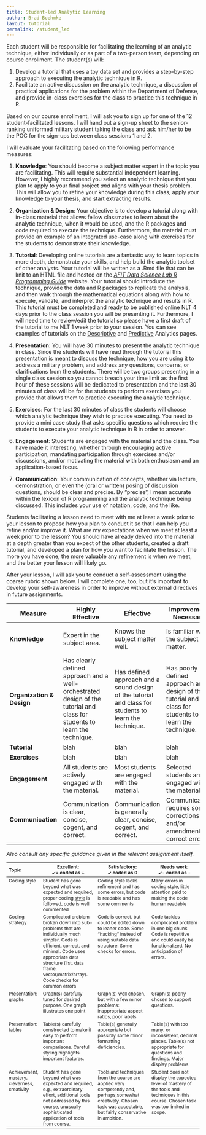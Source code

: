 ```yaml
---
title: Student-led Analytic Learning
author: Brad Boehmke
layout: tutorial
permalink: /student_led
---
```


Each student will be responsible for facilitating the learning of an analytic technique, either individually or as part of a two-person team, depending on course enrollment. The student(s) will:

1. Develop a tutorial that uses a toy data set and provides a step-by-step approach to executing the analytic technique in R.
2. Facilitate an active discussion on the analytic technique, a discussion of practical applications for the problem within the Department of Defense, and provide in-class exercises for the class to practice this technique in R. 

Based on our course enrollment, I will ask you to sign up for one of the 12 student-facilitated lessons. I will hand out a sign-up sheet to the senior-ranking uniformed military student taking the class and ask him/her to be the POC for the sign-ups between class sessions 1 and 2.

I will evaluate your facilitating based on the following performance measures:

1. __Knowledge__: You should become a subject matter expert in the topic you are facilitating. This will require substantial independent learning. However, I highly recommend you select an analytic technique that you plan to apply to your final project *and* aligns with your thesis problem.  This will allow you to refine your knowledge during this class, apply your knowledge to your thesis, and start extracting results.

2. __Organization & Design__: Your objective is to develop a tutorial along with in-class material that allows fellow classmates to learn about the analytic technique, when it would be used, and the R packages and code required to execute the technique. Furthermore, the material must provide an example of an integrated use-case along with exercises for the students to demonstrate their knowledge.

3. __Tutorial__: Developing online tutorials are a fantastic way to learn topics in more depth, demonstrate your skills, and help build the analytic toolset of other analysts. Your tutorial will be written as a .Rmd file that can be knit to an HTML file and hosted on the *[AFIT Data Science Lab R Programming Guide](https://afit-r.github.io/)* website. Your tutorial should introduce the technique, provide the data and R packages to replicate the analysis, and then walk through the mathematical equations along with how to execute, validate, and interpret the analytic technique and results in R. This tutorial must be completed and ready to be published online NLT 4 days prior to the class session you will be presenting it.  Furthermore, I will need time to review/edit the tutorial so please have a first draft of the tutorial to me NLT 1 week prior to your session.  You can see examples of tutorials on the [Descriptive](https://afit-r.github.io/descriptive) and [Predictive](https://afit-r.github.io/predictive) Analytics pages.

4. __Presentation__: You will have 30 minutes to present the analytic technique in class.  Since the students will have read through the tutorial this presentation is meant to discuss the technique, how you are using it to address a military problem, and address any questions, concerns, or clarifications from the students.  There will be two groups presenting in a single class session so you cannot breach your time limit as the first hour of these sessions will be dedicated to presentation and the last 30 minutes of class will be for the students to perform exercises you provide that allows them to practice executing the analytic technique. 

5. __Exercises__: For the last 30 minutes of class the students will choose which analytic technique they wish to practice executing.  You need to provide a mini case study that asks specific questions which require the students to execute your analytic technique in R in order to answer.

6. __Engagement__: Students are engaged with the material and the class.  You have made it interesting, whether through encouraging active participation, mandating participation through exercises and/or discussions, and/or motivating the material with both enthusiasm and an application-based focus.

7. __Communication__: Your communication of concepts, whether via lecture, demonstration, or even the (oral or written) posing of discussion questions, should be clear and precise.  By “precise”, I mean accurate within the lexicon of R programming and the analytic technique being discussed.  This includes your use of notation, code, and the like.


Students facilitating a lesson need to meet with me at least a week prior to your lesson to propose how you plan to conduct it so that I can help you refine and/or improve it. What are my expectations when we meet at least a week prior to the lesson?  You should have already delved into the material at a depth greater than you expect of the other students, created a draft tutorial, and developed a plan for how you want to facilitate the lesson.  The more you have done, the more valuable any refinement is when we meet, and the better your lesson will likely go.  

After your lesson, I will ask you to conduct a self-assessment using the coarse rubric shown below.  I will complete one, too, but it’s important to develop your self-awareness in order to improve without external directives in future assignments.




| **Measure** | **Highly Effective** | **Effective** | **Improvement Necessary** | **Does not Meet Standards** |
|---------|------------------|-----------|-----------------------|-------------------------|
| **Knowledge** | Expert in the subject area. | Knows the subject matter well. | Is familiar with the subject matter. | Has little familiarity with the subject matter. |
| **Organization & Design** | Has clearly defined approach and a well-orchestrated design of the tutorial and class for students to learn the technique. | Has defined approach and a sound design of the tutorial and class for students to learn the technique. | Has poorly defined approach and design of the tutorial and class for students to learn the technique. | Has poorly defined approach and a haphazard design of the class that does not provide a clear path for students to learn the technique. |
| **Tutorial** | blah | blah | blah | blah |
| **Exercises** | blah | blah | blah | blah |
| **Engagement** | All students are actively engaged with the material. | Most students are engaged with the material. | Selected students are engaged with the material. | Students are not engaged with the material. |
| **Communication** | Communication is clear, concise, cogent, and correct. | Communication is generally clear, concise, cogent, and correct. | Communication requires some corrections and/or amendments to correct errors. | Communication is not clear and misconveys important aspects of the material. |


<div id="general-homework-rubric" class="section level1" style="width: 100%;">
<p><em>Also consult any specific guidance given in the relevant assignment itself.</em></p>
<table style="font-size:12px;">
<col width="10%">
<col width="30%">
<col width="30%">
<col width="30%">
<thead>
<tr class="header">
<th align="left">Topic</th>
<th align="center">Excellent: <br> ✓+ coded as +</th>
<th align="center">Satisfactory: <br> ✓ coded as 0</th>
<th align="center">Needs work: <br> ✓- coded as -</th>
</tr>
</thead>
<tbody>
<tr class="odd">
<td align="left" valign="top">Coding style</td>
<td align="left" valign="top">Student has gone beyond what was expected and required, proper coding <a href="http://uc-r.github.io/section2_basics#style">style</a> is followed, code is well commented</td>
<td align="left" valign="top">Coding style lacks refinement and has some errors, but code is readable and has some comments</td>
<td align="left" valign="top">Many errors in coding style, little attention paid to making the code human readable</td>
</tr>
<tr class="even">
<td align="left" valign="top">Coding strategy</td>
<td align="left" valign="top">Complicated problem broken down into sub-problems that are individually much simpler. Code is efficient, correct, and minimal. Code uses appropriate data structure (list, data frame, vector/matrix/array). Code checks for common errors</td>
<td align="left" valign="top">Code is correct, but could be edited down to leaner code. Some “hacking” instead of using suitable data structure. Some checks for errors.</td>
<td align="left" valign="top">Code tackles complicated problem in one big chunk. Code is repetitive and could easily be functionalized. No anticipation of errors.</td>
</tr>
<tr class="odd">
<td align="left" valign="top">Presentation: graphs</td>
<td align="left" valign="top">Graph(s) carefully tuned for desired purpose. One graph illustrates one point</td>
<td align="left" valign="top">Graph(s) well chosen, but with a few minor problems: inappropriate aspect ratios, poor labels.</td>
<td align="left" valign="top">Graph(s) poorly chosen to support questions.</td>
</tr>
<tr class="even">
<td align="left" valign="top">Presentation: tables</td>
<td align="left" valign="top">Table(s) carefully constructed to make it easy to perform important comparisons. Careful styling highlights important features.</td>
<td align="left" valign="top">Table(s) generally appropriate but possibly some minor formatting deficiencies.</td>
<td align="left" valign="top">Table(s) with too many, or inconsistent, decimal places. Table(s) not appropriate for questions and findings. Major display problems.</td>
</tr>
<tr class="odd">
<td align="left" valign="top">Achievement, mastery, cleverness, creativity</td>
<td align="left" valign="top">Student has gone beyond what was expected and required, e.g., extraordinary effort, additional tools not addressed by this course, unusually sophisticated application of tools from course.</td>
<td align="left" valign="top">Tools and techniques from the course are applied very competently and, perhaps,somewhat creatively. Chosen task was acceptable, but fairly conservative in ambition.</td>
<td align="left" valign="top">Student does not display the expected level of mastery of the tools and techniques in this course. Chosen task was too limited in scope.</td>
</tr>
</tbody>
</table>
</div>
